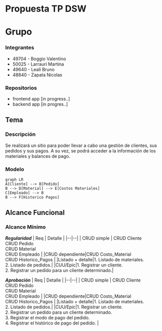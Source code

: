 # Propuesta TP DSW

# Grupo
### Integrantes
* 49704 - Boggio Valentino
* 50025 - Larrauri Martina
* 49640 - Leali Bruno
* 48840 - Zapata Nicolas

### Repositorios
* frontend app [in progress..]
* backend app [in progres..]
## Tema
### Descripción
Se realizará un sitio para poder llevar a cabo una gestión de clientes, sus pedidos y sus pagos. A su vez, se podrá acceder a la información de los materiales y balances de pago.
### Modelo
```mermaid
graph LR
A[Cliente] --> B[Pedido]
B --> D[Material] --> E[Costos Materiales]
C[Empleado] --> B
B --> F[Historico Pagos]
```
## Alcance Funcional
### Alcance Mínimo
***Regularidad***
| Req | Detalle |
|--|--|
| CRUD simple | CRUD Cliente <br> CRUD Pedido <br> CRUD Material <br> CRUD Empleado |
|CRUD dependiente|CRUD Costo_Material <br> CRUD Historico_Pagos |
|Listado + detalle|1. Listado de materiales. <br> 2. Listado de pedidos.|
|CUU/Epic|1. Registrar un cliente. <br> 2. Registrar un pedido para un cliente determinado.|

***Aprobación***
| Req | Detalle |
|--|--|
| CRUD simple | CRUD Cliente <br> CRUD Pedido <br> CRUD Material <br> CRUD Empleado |
|CRUD dependiente|CRUD Costo_Material <br> CRUD Historico_Pagos |
|Listado + detalle|1. Listado de materiales. <br> 2. Listado de pedidos.|
|CUU/Epic|1. Registrar un cliente. <br> 2. Registrar un pedido para un cliente determinado. <br> 3. Registrar el modo de pago del pedido. <br> 4. Registrar el histórico de pago del pedido. |


